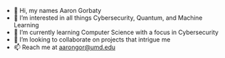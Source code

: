 - 👋 Hi, my names Aaron Gorbaty
- 👀 I’m interested in all things Cybersecurity, Quantum, and Machine Learning
- 🌱 I’m currently learning Computer Science with a focus in Cybersecurity
- 💞️ I’m looking to collaborate on projects that intrigue me
- 📫 Reach me at aarongor@umd.edu

